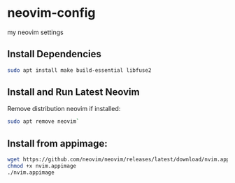 # neovim-config
my neovim settings  

## Install Dependencies
```bash
sudo apt install make build-essential libfuse2
```

## Install and Run Latest Neovim
Remove distribution neovim if installed:  
```bash
sudo apt remove neovim`
```

## Install from appimage:

```bash
wget https://github.com/neovim/neovim/releases/latest/download/nvim.appimage  
chmod +x nvim.appimage  
./nvim.appimage
```  
